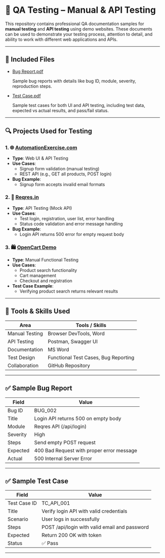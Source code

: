 # 🧪 QA Testing – Manual & API Testing

This repository contains professional QA documentation samples for **manual testing** and **API testing** using demo websites. These documents can be used to demonstrate your testing process, attention to detail, and ability to work with different web applications and APIs.

---

## 📘 Included Files

- [Bug Report.pdf](https://github.com/user-attachments/files/20174408/Bug.Report.pdf)
 
  Sample bug reports with details like bug ID, module, severity, reproduction steps.

- [Test Case.pdf](https://github.com/user-attachments/files/20174416/Test.Case.pdf)
  
  Sample test cases for both UI and API testing, including test data, expected vs actual results, and pass/fail status.

---

## 🔍 Projects Used for Testing

### 1. 🌐 [AutomationExercise.com](https://automationexercise.com)
- **Type**: Web UI & API Testing
- **Use Cases**:
  - Signup form validation (manual testing)
  - REST API (e.g., GET all products, POST login)
- **Bug Example**:
  - Signup form accepts invalid email formats

### 2. 🔗 [Reqres.in](https://reqres.in)
- **Type**: API Testing (Mock API)
- **Use Cases**:
  - Test login, registration, user list, error handling
  - Status code validation and error message handling
- **Bug Example**:
  - Login API returns 500 error for empty request body

### 3. 🛍️ [OpenCart Demo](https://demo.opencart.com)
- **Type**: Manual Functional Testing
- **Use Cases**:
  - Product search functionality
  - Cart management
  - Checkout and registration
- **Test Case Example**:
  - Verifying product search returns relevant results

---

## 🧰 Tools & Skills Used

| Area             | Tools / Skills             |
|------------------|----------------------------|
| Manual Testing   | Browser DevTools, Word     |
| API Testing      | Postman, Swagger UI        |
| Documentation    | MS Word                    |
| Test Design      | Functional Test Cases, Bug Reporting |
| Collaboration    | GitHub Repository          |

---


## ✅ Sample Bug Report

| Field          | Value                                                        |
|----------------|--------------------------------------------------------------|
| Bug ID         | BUG_002                                                      |
| Title          | Login API returns 500 on empty body                          |
| Module         | Reqres API (/api/login)                                      |
| Severity       | High                                                         |
| Steps          | Send empty POST request                                      |
| Expected       | 400 Bad Request with proper error message                    |
| Actual         | 500 Internal Server Error                                     |

---

## ✅ Sample Test Case

| Field          | Value                                                        |
|----------------|--------------------------------------------------------------|
| Test Case ID   | TC_API_001                                                   |
| Title          | Verify login API with valid credentials                      |
| Scenario       | User logs in successfully                                    |
| Steps          | POST /api/login with valid email and password                |
| Expected       | Return 200 OK with token                                     |
| Status         | ✅ Pass                                                      |

---

